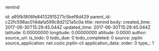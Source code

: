 remind



id: a95fb1806fe84132915271c5bef8d429
parent_id: c22fc598ac014dafa599c8d2121a5c0a
title: remind
body: 
created_time: 2017-06-30T15:29:45.044Z
updated_time: 2017-06-30T15:29:45.044Z
latitude: 0.00000000
longitude: 0.00000000
altitude: 0.0000
author: 
source_url: 
is_todo: 0
todo_due: 0
todo_completed: 0
source: joplin
source_application: net.cozic.joplin-cli
application_data: 
order: 0
type_: 1